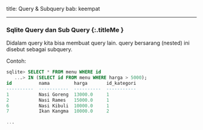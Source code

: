 title: Query & Subquery
bab: keempat

---


### <i class="fa fa-code"></i> Sqlite Query dan Sub Query {:.titleMe }


Didalam query kita bisa membuat query lain. query bersarang (nested) ini disebut sebagai subquery. 

Contoh:
```sql
sqlite> SELECT * FROM menu WHERE id 
   ...> IN (SELECT id FROM menu WHERE harga > 5000);
id          nama         harga       id_kategori
----------  -----------  ----------  -----------
1           Nasi Goreng  13000.0     1          
2           Nasi Rames   15000.0     1          
6           Nasi Kibuli  10000.0     1          
7           Ikan Kangma  10000.0     2          

...

```

